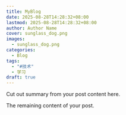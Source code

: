 ```yaml
---
title: MyBlog
date: 2025-08-28T14:28:32+08:00
lastmod: 2025-08-28T14:28:32+08:00
author: Author Name
cover: sunglass_dog.png
images:
  - sunglass_dog.png
categories:
  - Blog
tags:
  - "#技术"
  - 学习
draft: true
---
```


Cut out summary from your post content here.

<!--more-->

The remaining content of your post.

